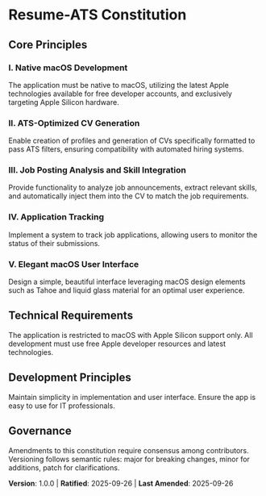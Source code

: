 <!--
Version change: none → 1.0.0
List of modified principles: All new (Native macOS Development, ATS-Optimized CV Generation, Job Posting Analysis and Skill Integration, Application Tracking, Elegant macOS User Interface)
Added sections: Technical Requirements, Development Principles
Removed sections: None
Templates requiring updates: ✅ updated (none)
Follow-up TODOs: None
-->
# Resume-ATS Constitution

## Core Principles

### I. Native macOS Development
The application must be native to macOS, utilizing the latest Apple technologies available for free developer accounts, and exclusively targeting Apple Silicon hardware.

### II. ATS-Optimized CV Generation
Enable creation of profiles and generation of CVs specifically formatted to pass ATS filters, ensuring compatibility with automated hiring systems.

### III. Job Posting Analysis and Skill Integration
Provide functionality to analyze job announcements, extract relevant skills, and automatically inject them into the CV to match the job requirements.

### IV. Application Tracking
Implement a system to track job applications, allowing users to monitor the status of their submissions.

### V. Elegant macOS User Interface
Design a simple, beautiful interface leveraging macOS design elements such as Tahoe and liquid glass material for an optimal user experience.

## Technical Requirements

The application is restricted to macOS with Apple Silicon support only. All development must use free Apple developer resources and latest technologies.

## Development Principles

Maintain simplicity in implementation and user interface. Ensure the app is easy to use for IT professionals.

## Governance

Amendments to this constitution require consensus among contributors. Versioning follows semantic rules: major for breaking changes, minor for additions, patch for clarifications.

**Version**: 1.0.0 | **Ratified**: 2025-09-26 | **Last Amended**: 2025-09-26